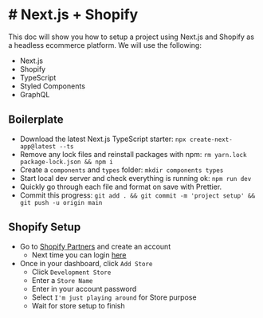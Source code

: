 # # Next.js + Shopify

This doc will show you how to setup a project using Next.js and Shopify as a headless ecommerce platform. We will use the following:

- Next.js
- Shopify
- TypeScript
- Styled Components
- GraphQL

## Boilerplate

- Download the latest Next.js TypeScript starter: `npx create-next-app@latest --ts`
- Remove any lock files and reinstall packages with npm: `rm yarn.lock package-lock.json && npm i`
- Create a `components` and `types` folder: `mkdir components types`
- Start local dev server and check everything is running ok: `npm run dev`
- Quickly go through each file and format on save with Prettier.
- Commit this progress: `git add . && git commit -m 'project setup' && git push -u origin main`

## Shopify Setup

- Go to [Shopify Partners](https://www.shopify.com/partners) and create an account
  - Next time you can login [here](https://partners.shopify.com/organizations)
- Once in your dashboard, click `Add Store`
  - Click `Development Store`
  - Enter a `Store Name`
  - Enter in your account password
  - Select `I'm just playing around` for Store purpose
  - Wait for store setup to finish